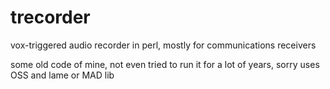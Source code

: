# trecorder
vox-triggered audio recorder in perl, mostly for communications receivers

some old code of mine, not even tried to run it for a lot of years, sorry
uses OSS and lame or MAD lib


